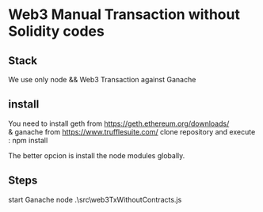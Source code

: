 # Web3 Manual Transaction without Solidity codes

## Stack
We use only node && Web3 Transaction against Ganache

## install
You need to install geth from https://geth.ethereum.org/downloads/  
    & ganache from https://www.trufflesuite.com/
clone repository and execute : npm install

The better opcion is install the node modules globally. 

## Steps
start Ganache
node .\src\web3TxWithoutContracts.js




